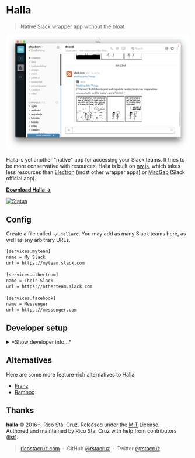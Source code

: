 # Halla

> Native Slack wrapper app without the bloat

![](docs/images/screenshot.png)

Halla is yet another "native" app for accessing your Slack teams. It tries to be more conservative with resources. Halla is built on [nw.js], which takes less resources than [Electron][] (most other wrapper apps) or [MacGap][] (Slack official app).

**[Download Halla →](https://github.com/rstacruz/halla/releases)**

[![Status](https://travis-ci.org/rstacruz/halla.svg?branch=master)](https://travis-ci.org/rstacruz/halla "See test builds")

[nw.js]: http://nwjs.io/
[Electron]: http://electron.atom.io/
[MacGap]: https://macgapproject.github.io/

## Config

Create a file called `~/.hallarc`. You may add as many Slack teams here, as well as any arbitrary URLs.

```dosini
[services.myteam]
name = My Slack
url = https://myteam.slack.com

[services.otherteam]
name = Their Slack
url = https://otherteam.slack.com

[services.facebook]
name = Messenger
url = https://messenger.com
```

## Developer setup

<details>
<summary>*Show developer info...*</summary>

### Under the hood

- [nw.js](http://nwjs.io/) for the native wrapping
- [nwjs-builder](https://www.npmjs.com/package/nwjs-builder) to simplify management of different nw.js versions
- [Decca](https://ricostacruz.com/decca) for virtual DOM
- [Brunch.io](http://brunch.io/) + Sass + Autoprefixer for CSS

A few notes on how it's put together:

- There's no JS transpilation. This means no JSX (a bit painful, but you'll get used to it!).
- No Gulp, Grunt or whatnot--just plain npm scripts with [npm-run-all](https://www.npmjs.com/package/npm-run-all).
- nw.js is in `--mixed-context` mode to make things a bit simpler.

### Starting up

```sh
git clone https://github.com/rstacruz/halla.git
cd halla
npm install
```

### Running

Run it with `npm start`. Note that it'll download nw.js on its first run (pretty big).

```sh
npm start
```

Or run it with the SDK (more resource-intensive, but has *Inspect Element*):

```sh
npm run start:sdk
```

### Testing

```sh
npm test
```

### Packaging

This will create OSX `.app` files in `/dist`. This is automatically done by Travis on every new version (ie, new git tags).

```sh
npm run dist
```

</details>

## Alternatives

Here are some more feature-rich alternatives to Halla:

- [Franz](http://www.meetfranz.com/)
- [Rambox](http://rambox.pro/)

## Thanks

**halla** © 2016+, Rico Sta. Cruz. Released under the [MIT] License.<br>
Authored and maintained by Rico Sta. Cruz with help from contributors ([list][contributors]).

> [ricostacruz.com](http://ricostacruz.com) &nbsp;&middot;&nbsp;
> GitHub [@rstacruz](https://github.com/rstacruz) &nbsp;&middot;&nbsp;
> Twitter [@rstacruz](https://twitter.com/rstacruz)

[MIT]: http://mit-license.org/
[contributors]: http://github.com/rstacruz/halla/contributors
